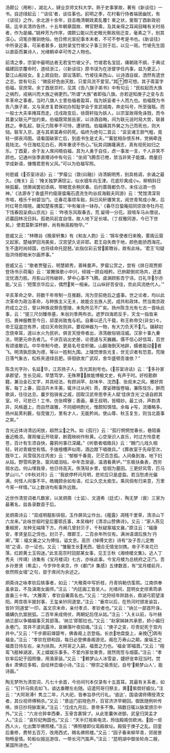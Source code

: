<!-- { "loadSidebar": true } -->
汤颇公（用彬），湖北人，肄业京师文科大学。熟于史事掌故，著有《新谈往》一书。自述绿起云：“‘谈往’者，谈往事也。前明之季，花村看行侍者端居幽忧，有《谈往》之作。余北游十余年，目击晚清朝政紊乱覆饣束之状，爰取丁酉新政初萌，迄辛亥清祚告终，十五年朝章国故、稗官野乘，及其亲得之耳闻目睹有关时局者，作为是编。”姚梓芳为作序，谓颇公能以历史眼光察政局迁变，毫素之下，别其深心。词笔亦雅驯绝俗。他日修光宣纪事本末者，不可不参考是书也。《新谈往》中所录近事，可采者甚多，兹附录宝竹坡父子事三则于后，以见一斑。竹坡先生固以直臣而兼诗人，光绪朝卓卓可传之人物也。

前清之季，宗室中最明达者无若宝竹坡父子。竹坡君名宝廷，痛朝政不纲，于典试福建回京覆命时，道经浙江，（《新谈往》原书误为在浙督学任内事，兹为更正。）娶江山船妓女。复上疏自劾，部议落职。竹坡往来西山，以诗酒自娱，洒然有遗世之志。尝有句云：“微臣好色由天胜，只爱风流不爱官。”其傺可想。其子斋富字伯福，官庶常。余丁酉居京时，见其《告八旗子弟书》中有句云：“民权起而大族之祸烈，戎祸兴而大族之祸更烈。”所谓“大族”者即指八旗。亦若逆知庚子之变与去年革命之事者。当时八旗人士詈伯福者盈耳，指为妖妄者十人而九也。伯福既为书告八旗子弟，又与吴彦复君保初办知耻学会于宣武城南，奔走叫号，所至强聒。而一般士大夫率掩耳而走。戊戌政变后，徐荫轩指为妖人，以宗室故得免诛戮，而令其妻父联元严加约束。伯福既常居岳家，以诗酒自晦，间为联元说时局大势，联甚韪之。拳乱起，联元力陈拳不可恃，遭骈戮。伯福痛其外舅之为己而死也，则大恸。联军入京，遂与其弟富寿仰药死。临终为绝句二首云：“衮衮诸王胆气粗，竟轻一掷丧鸿图。请看国破家亡后，到底书生是丈夫。”“薰犹相杂恨东林，党祸牵连竟陆沈。今日海枯见白石，两年重谤不伤心。”玩其词踌躇满志，真有视死如归之乐。丁酉夏，余于友人席间晤伯福，其为人勇于自任，虑一事发一言，千人非笑不顾也。记通州张季直赠诗中有句云：“坐阅飞腾吾已倦，禁当非笑子能雄。商量旧学成新语，慷慨君恩有父风。”可以为伯福写照。

何鬯威《芬室诗话》云：“罗瘿公（敦{曰融}）诗清婉明秀，别具格调，余诵之最久。《掩关》云：‘掩关独梦满钗尘，似水钿车向玉津。花底珍禽成小，柳梢斜日映孤颦。饧箫闻罢初添病，带眼宽余稍厌春。后约蔷薇都负尽，未任沾酒一伤神。’《法源寺丁香盛开约瘦唐蛰庵石遗尧生昀谷叔海毅夫同游》云：‘梵馆清深背市喧，檀乐千树碧当门。讫春花事烦车毂，斜日风轩餍笑言。阅世青鸳成小聚，后时红萼负晴暄。庸知楚客携蛮，中有催诗一钵存。’《春尽日蛰庵招同崇效寺牡丹花下饯春因呈病山京兆》云：‘昨夜东风取春去，荒留得一分花。寂喧车马从僧说，迟暮园林况日斜。孤艳风前宜自惜，故人地下足长嗟。（丁叔雅同游，今已下世矣。）使君莫靳深杯醉，尚有楸英殿物华。’”

鬯威又云：“林暾谷《晚翠轩集》有《和友人韵》云：‘锦车使者归来晚，雾阁云窗又起家。楚岫梦回洵美矣，汉宫望久讵非耶。君王自失商于地，颜色能骄西海花。生不逢时尚倾国，也将续命托琵琶。’此指仅彩云曾匿暾谷，故有此咏。‘君王’句疑指洪侍郎帕米尔画界事。”

鬯威又云：“歌者贾璧云，明慧颖秀，善睐曼声。罗瘿公赏之，尝有《排日观贾郎登场书示荷庵》云：‘翠舞珠歌小中兴，倾城一顾自相矜。已拚颠倒欢场共，还遣沈忧酒力胜。月影山河怜破碎，梦中心事不飞腾。虞渊顾影吾宁讳，日礼华尔亦能。’又云：‘短策京华后尘，偶然笑一相亲。江山纵好吾安往，奈此风流绝代人。’”

辛亥革命之举，将数千年帝制一旦推翻，洵为空前绝后之盛事。世之论者，均以此次革命为政治革命，与种族主义无关，故能合五族人民，成共和政体。然当南京政府成立之日，曾以种族说祭告堕陵，未免所见不广矣。扬州陈含光有七古一首咏此事，云：“提三尺剑臻帝基，朱翁刘季两布衣。遮罗四海若反手，天戈一指皆来归。畏神服教至今日，邱垄尚致鬼与机。自秦以还几千载，称王称帝交{非女}々。帝王寇盗岂有界，成曰天命败则非。要视神器为一物，有大力负天不几。辍耕初念侥幸耳，遑以水火为民祈。俱言天授帝者出，涤荡敝俗销淫威。汉家十事九秦法，明更元命去者几。千谀百谄出史册，论德遽与天巍巍。儒不信心好信耳，百世有颂谁敢讥。中华帝制今绝，更易名号变帜徽。山翻海倒天地辟，蠕者能动者飞。明清孰怨孰为德，等以一姓制九围。上陵焚燎告光复，世无识者有恐意。荒陵日落气象古，松栎夹道绿且肥。徘徊欲发广武叹，舍华盛顿吾谁依？”

陈含光字孙，名延华，江苏扬子人，含光其别号也。《芬室诗话》云：“多孙家承郡望，生长见闻，早慧笃学，无殊寒，故能博极文史，有声于时。好校勘群籍，兼治金石文字，并具经法，有顾涧苹、赵味辛、沈西、张叔未之风。雅好宾客，每丁上春，园沼卉木丰美，辄许过从闲讠燕，摩娑碑版卷轴，兼陈伎乐，醉而歌讽，往往达旦。曩岁抱骑省之戚，因取汉武帝思李夫人赋‘佳侠含光’之语自颜其室。吁，可悲已！工书，仿张樗寮；善画，摹王叔明，皆精妙。最工诗，声韵清异，风格遒上，而自然谐雅，不同细响剽光，惟颇知慎惜。余每┢写，流播略多。扬州盐荚利薮，俗竞锥刀，里有才人，无能矜尚。使山尊、秋玉复生，则当北面事之矣。”

含光近体诗清远闲放，超然尘之外。如《孤行》云：“孤行惘惘觉春长，巷陌垂垂近晚凉。骤雨催云开晓翠，断霞映树作秋黄。心空渐识人哀乐，时过方怜意老苍，百计有生须自快，暮鸦何事已深藏。”《听歌者唱徵兵》云：“棘门儿戏久相轻，转对青蛾觉有情。手拨檀槽声似雨，酒边蹬下唱徵兵。”《葬故室于先母茔次，既毕工，风雪宿苏庄丙舍》云：“郁郁千春竟，茫茫百念孤。人间桑到海，地下妇从姑。野雪鸣更急，窗风蜡泪枯。中年吾渐逼，温酒看黄垆。”“东极扶桑表，西穷弱水边。何山埋我骨，他日待高天。佚荡轻乡里，低徊为墓田。三更好风雪，匹马梦山川。”《中秋对月》云：“我欲停杯问月明，悲欢应只是虚盈。若当愁虏光偏满，何怪人间事不平。皓魄顾余如有语，红尘久恋太痴生。乘风倘有归来意，万里今宵一样情。”以上数诗均有事外远致。

近世作清宫词者凡数家，以吴炯斋（士监）、文道希（廷式）、陶无梦（衰）三家为最著名，兹各录数首于后。

吴炯斋诗云：“双成明靓影徘徊，玉作屏风尘作台。《薤露》凋残千里草，清凉山下六龙来。”此咏世祖时皇后董鄂氏事，本吴梅村《清凉山赞佛诗》。又云：“家人燕见重椒房，龙种无端降下方。丹阐几曾封贝子，千秋疑案福文襄。”原注云：“福康安，孝贤皇后之侄也。封贝子，赠郡王，二百余年所仅有。满洲语谓后族为‘丹阐’。”案：福文襄之父为傅恒，谥文忠。高宗《悼傅文忠》诗有“汝子吾儿定教培”之语，亦一证也。又云：“雏鬟生长羌西，钿合无情宠剑携。帝子不来花已落，红颜黄土玉钩迷。”此言高宗时回部某女事，见王壬秋《湘绮楼文集》。近人丁秀夫（传靖）诗集有《宝月楼词》七古，亦咏此事。今宝月楼为总统府之正门。吾乡孙景贤（希孟），今岁仲冬来京，作《都门衤集感》五律数首，有“宝月楼前月，依然照女墙”之句，尝于席间为余述之。

炯斋诗之咏孝钦后轶事者，如云：“大稚斋中写折枝，丹青钩勒仿筌熙。江南供奉虽承旨，不及滇南女画师。”注云：“内廷画工皆吴人。光绪间，昆明女史缪素筠承直垂三十年。‘大雅斋’，孝钦自署斋名也。”又云：“北狩经年跸路长，鼎湖弓箭望滦阳。两宫夜半披封事，王玺亲钤同道堂。”注云：“垂帘以后，在热河时颁发谕旨，皆钤‘同道堂’一印，盖文宗末命，亲付孝贞、孝钦者也。”又云：“纳兰一部首歼诛，婚媾仇仇筮脱弧。二百年来成倚伏，两朝妃后侄从姑。”注云：“入关以前，与叶赫纳兰部以争婚姻事灭其部落。‘纳兰’即那拉也。”又云：“赵家姊妹共承恩，娇小偏归永巷门。宫井不波风露冷，哀蝉落叶夜招魂。”注云：“庚子之变，珍贵妃死于宫内井中。”又云：“千步廊前竦碧岑，佛香阁上恣登临。长衣地盘旋上，亲挽舆有福金。”注云：“孝钦在颐和园，每日必登佛香阁游览。阁在万寿山之颠。废端王之福晋日侍左右，亲为扶舆。大阿哥之入嗣，福晋之力也。‘福金’即福晋。”又云：“翔鸾飞舰棹湖波，天上嬉娱乐事多。不爱内家妆束贵，居然雨笠与烟蓑。”注云：“孝钦率后妃于园照像，用渔家装。”又云：“赖梦山人冰雪姿，婕妤宠幸冠当时。焚香纟肃佛应多暇，自绘林峦缀小诗。”注云：“穆宗之瑜贵妃，自号‘赖梦山人’，能诗画。”

陶无梦所为清宫词，凡七十余首，今坊间刊本仅录有十五首耳。其最有关系者，如云：“钉钤马佩去如飞，谙达垂鞭左右随。诏遣阿哥归祭主，黄紫辔好威仪。”注云：“大阿哥溥亻隽立二年，凡大祀，皆奉旨恭代行礼。‘谙达’，国语谓师傅授清文者，其仪视师傅稍杀。”又云：“景运门前晓色开，百官济济早朝回。御医随例听传唤，排日抄将脉案来。”注云：“戊戌九月后，景帝多不豫。隔数日辄以脉案颁示中外。”又云：“六龙仓猝幸西秦，玉骨含裹锦ブ。从此笙囊休进御，武皇归哭孟才人。”注云：“哀珍妃殉国也。”又云：“天半灯摇紫电流，玲珑殿阁仿欧洲。因一炬西人火，化出繁华佛照楼。”注云：“佛照楼即仪鸾殿故址。殿毁于庚子之乱。回銮后重修，费帑五百万，改用西式，赐名佛照楼。”又云：“园子春来柳早青，郊居景物畅皇情。轮船似报巡游信，一带长河汽笛声。”注云：“昆明湖中御坐轮舟二艘，某国所进也。”

